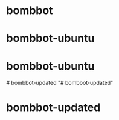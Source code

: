 # bombbot
 
# bombbot-ubuntu
# bombbot-ubuntu
#   b o m b b o t - u p d a t e d  
 "# bombbot-updated" 
# bombbot-updated

